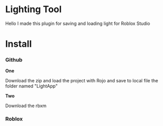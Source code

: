 # Lighting Tool

Hello I made this plugin for saving and loading light for Roblox Studio

# Install

### Github

**One**

Download the zip and load the project with Rojo and save to local file the folder named "LightApp"

**Two**

Download the rbxm

### Roblox
